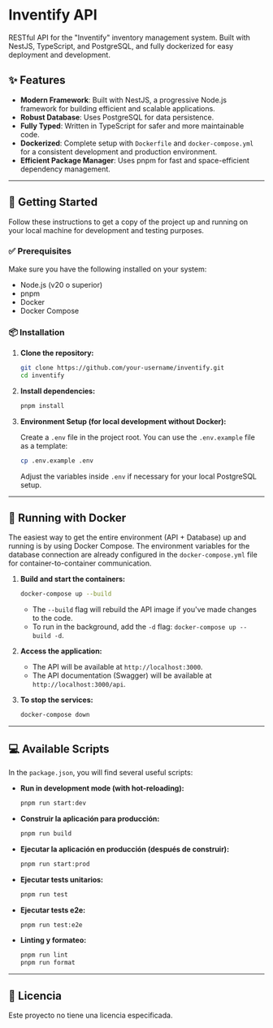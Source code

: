 # Inventify API

RESTful API for the "Inventify" inventory management system. Built with NestJS, TypeScript, and PostgreSQL, and fully dockerized for easy deployment and development.

## ✨ Features

- **Modern Framework**: Built with NestJS, a progressive Node.js framework for building efficient and scalable applications.
- **Robust Database**: Uses PostgreSQL for data persistence.
- **Fully Typed**: Written in TypeScript for safer and more maintainable code.
- **Dockerized**: Complete setup with `Dockerfile` and `docker-compose.yml` for a consistent development and production environment.
- **Efficient Package Manager**: Uses pnpm for fast and space-efficient dependency management.

---

## 🚀 Getting Started

Follow these instructions to get a copy of the project up and running on your local machine for development and testing purposes.

### ✅ Prerequisites

Make sure you have the following installed on your system:

- Node.js (v20 o superior)
- pnpm
- Docker
- Docker Compose

### 📦 Installation

1.  **Clone the repository:**

    ```bash
    git clone https://github.com/your-username/inventify.git
    cd inventify
    ```

2.  **Install dependencies:**

    ```bash
    pnpm install
    ```

3.  **Environment Setup (for local development without Docker):**

    Create a `.env` file in the project root. You can use the `.env.example` file as a template:

    ```bash
    cp .env.example .env
    ```

    Adjust the variables inside `.env` if necessary for your local PostgreSQL setup.

---

## 🐳 Running with Docker

The easiest way to get the entire environment (API + Database) up and running is by using Docker Compose. The environment variables for the database connection are already configured in the `docker-compose.yml` file for container-to-container communication.

1.  **Build and start the containers:**

    ```bash
    docker-compose up --build
    ```

    - The `--build` flag will rebuild the API image if you've made changes to the code.
    - To run in the background, add the `-d` flag: `docker-compose up --build -d`.

2.  **Access the application:**
    - The API will be available at `http://localhost:3000`.
    - The API documentation (Swagger) will be available at `http://localhost:3000/api`.

3.  **To stop the services:**
    ```bash
    docker-compose down
    ```

---

## 💻 Available Scripts

In the `package.json`, you will find several useful scripts:

- **Run in development mode (with hot-reloading):**

  ```bash
  pnpm run start:dev
  ```

- **Construir la aplicación para producción:**

  ```bash
  pnpm run build
  ```

- **Ejecutar la aplicación en producción (después de construir):**

  ```bash
  pnpm run start:prod
  ```

- **Ejecutar tests unitarios:**

  ```bash
  pnpm run test
  ```

- **Ejecutar tests e2e:**

  ```bash
  pnpm run test:e2e
  ```

- **Linting y formateo:**
  ```bash
  pnpm run lint
  pnpm run format
  ```

---

## 📄 Licencia

Este proyecto no tiene una licencia especificada.
